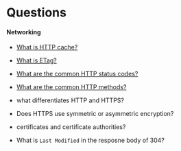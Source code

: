 # Questions

#### Networking

- [What is HTTP cache?](../network/http-cache.md)
- [What is ETag?](../network/http-cache.md)
- [What are the common HTTP status codes?](../network/http-code.md)
- [What are the common HTTP methods?](../network/http-method.md)

- what differentiates HTTP and HTTPS?
- Does HTTPS use symmetric or asymmetric encryption?
- certificates and certificate authorities?
- What is `Last Modified` in the resposne body of 304?

